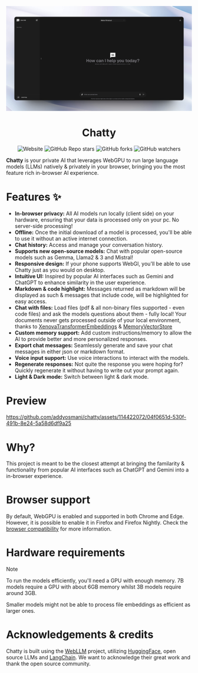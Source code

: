 
<div align="center">
  <img src="demo-img.jpg">
</div>

<h1 align="center">
  Chatty
</h1>

<div align="center">
  
![Website](https://img.shields.io/website?url=https%3A%2F%2Fchattyui.com%2F) ![GitHub Repo stars](https://img.shields.io/github/stars/addyosmani/chatty) ![GitHub forks](https://img.shields.io/github/forks/addyosmani/chatty) ![GitHub watchers](https://img.shields.io/github/watchers/addyosmani/chatty)


  
</div>

**Chatty** is your private AI that leverages WebGPU to run large language models (LLMs) natively & privately in your browser, bringing you the most feature rich in-browser AI experience.

# Features ✨

- **In-browser privacy:** All AI models run locally (client side) on your hardware, ensuring that your data is processed only on your pc. No server-side processing!
- **Offline:** Once the initial download of a model is processed, you'll be able to use it without an active internet connection.
- **Chat history:** Access and manage your conversation history.
- **Supports new open-source models:** Chat with popular open-source models such as Gemma, Llama2 & 3 and Mistral!
- **Responsive design:** If your phone supports WebGl, you'll be able to use Chatty just as you would on desktop.
- **Intuitive UI:** Inspired by popular AI interfaces such as Gemini and ChatGPT to enhance similarity in the user experience.
- **Markdown & code highlight:** Messages returned as markdown will be displayed as such & messages that include code, will be highlighted for easy access.
- **Chat with files:** Load files (pdf & all non-binary files supported - even code files) and ask the models questions about them - fully local! Your documents never gets processed outside of your local environment, thanks to [XenovaTransformerEmbeddings](https://huggingface.co/Xenova/all-MiniLM-L6-v2) & [MemoryVectorStore](https://js.langchain.com/v0.1/docs/integrations/vectorstores/memory/)
- **Custom memory support:** Add custom instructions/memory to allow the AI to provide better and more personalized responses.
- **Export chat messages:** Seamlessly generate and save your chat messages in either json or markdown format.
- **Voice input support:** Use voice interactions to interact with the models.
- **Regenerate responses:** Not quite the response you were hoping for? Quickly regenerate it without having to write out your prompt again.
- **Light & Dark mode:** Switch between light & dark mode.

# Preview

https://github.com/addyosmani/chatty/assets/114422072/04f0651d-530f-491b-8e24-5a58d6df9a25

# Why?

This project is meant to be the closest attempt at bringing the familarity & functionality from popular AI interfaces such as ChatGPT and Gemini into a in-browser experience.

# Browser support

By default, WebGPU is enabled and supported in both Chrome and Edge. However, it is possible to enable it in Firefox and Firefox Nightly.
Check the [browser compatibility](https://developer.mozilla.org/en-US/docs/Web/API/WebGPU_API#browser_compatibility) for more information.

# Hardware requirements

> [!NOTE]  
> To run the models efficiently, you'll need a GPU with enough memory. 7B models require a GPU with about 6GB memory whilst 3B models require around 3GB.
> 
> Smaller models might not be able to process file embeddings as efficient as larger ones.

# Acknowledgements & credits

Chatty is built using the [WebLLM](https://github.com/mlc-ai/web-llm) project, utilizing [HuggingFace](https://huggingface.co/), open source LLMs and [LangChain](https://www.langchain.com/). We want to acknowledge their great work and thank the open source community.
